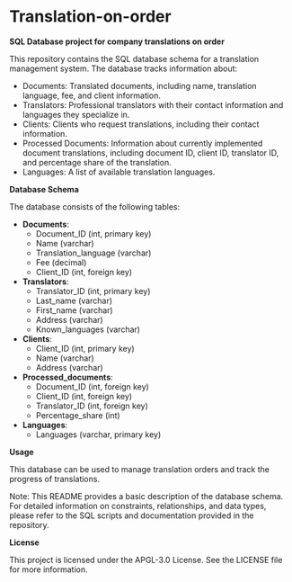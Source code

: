 # Translation-on-order
**SQL Database project for company translations on order**

This repository contains the SQL database schema for a translation management system. The database tracks information about:
  *	Documents: Translated documents, including name, translation language, fee, and client information.
  *	Translators: Professional translators with their contact information and languages they specialize in.
  *	Clients: Clients who request translations, including their contact information.
  *	Processed Documents: Information about currently implemented document translations, including document ID, client ID, translator ID, and percentage share of the translation.
  *	Languages: A list of available translation languages.
  
**Database Schema**

The database consists of the following tables:
  *	**Documents**:
    *	Document_ID (int, primary key)
    *	Name (varchar)
    *	Translation_language (varchar)
    *	Fee (decimal)
    *	Client_ID (int, foreign key)
  *	**Translators**:
    *	Translator_ID (int, primary key)
    *	Last_name (varchar)
    *	First_name (varchar)
    *	Address (varchar)
    *	Known_languages (varchar)
  *	**Clients**:
    *	Client_ID (int, primary key)
    *	Name (varchar)
    *	Address (varchar)
  *	**Processed_documents**:
    *	Document_ID (int, foreign key)
    *	Client_ID (int, foreign key)
    *	Translator_ID (int, foreign key)
    *	Percentage_share (int)
  *	**Languages**:
    *	Languages (varchar, primary key)
    
**Usage**

This database can be used to manage translation orders and track the progress of translations.

Note: This README provides a basic description of the database schema. For detailed information on constraints, relationships, and data types, please refer to the SQL scripts and documentation provided in the repository.

**License**

This project is licensed under the APGL-3.0 License. See the LICENSE file for more information.
